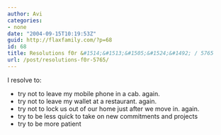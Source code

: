 ```yaml
---
author: Avi
categories:
- none
date: "2004-09-15T10:19:53Z"
guid: http://flaxfamily.com/?p=68
id: 68
title: Resolutions f0r &#1514;&#1513;&#1505;&#1524;&#1492; / 5765
url: /post/resolutions-f0r-5765/
---
```

I resolve to:

  * try not to leave my mobile phone in a cab. again.
  * try not to leave my wallet at a restaurant. again.
  * try not to lock us out of our home just after we move in. again.
  * try to be less quick to take on new commitments and projects
  * try to be more patient